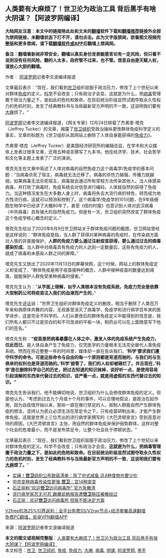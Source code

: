  <h2>人类要有大麻烦了！世卫沦为政治工具 背后黑手有啥大阴谋？【阿波罗网编译】</h2> <p class="notice"><b>大陆网友注意：本文中的链接除此处和文末的<a href="https://github.com/bannedbook/fanqiang" >翻墙</a>软件下载和<a href="https://github.com/killgcd/justmysocks/blob/master/README.md">翻墙推荐</a>链接外全部为禁网链接，未翻墙状态下打不开，请勿点击。此为文字版禁闻，欲看图文视频完整版和更多禁闻，请下载<a href="https://github.com/bannedbook/fanqiang">翻墙软件或APP</a>后翻墙上禁闻网。</p><p>备注：翻墙看新闻非常安全，翻墙以真实身份发表敏感言论有一定风险，但只看不说则没有任何风险，翻的人太多，政府管不过来，也不管。信息自由是天赋人权，请放心大胆的翻墙。</b></p>  <div class="entry"> <p>作者： <span class='wp_keywordlink_affiliate'><a href="https://www.aboluowang.com/" title="阿波罗网" target="_blank">阿波罗网</a></span>记者李文波编译报道</p> <p id="summary">文章最后表示：“现在，我们看到<a href="https://www.bannedbook.org/bnews/tag/%E4%B8%96%E5%8D%AB/" class="st_tag internal_tag" rel="tag" title="标签 世卫 下的日志">世卫</a>组织屈服于政治压力，修改了上个世纪以来对群体<a href="https://www.bannedbook.org/bnews/tag/%E5%85%8D%E7%96%AB/" class="st_tag internal_tag" rel="tag" title="标签 免疫 下的日志">免疫</a>的定义。<span class='wp_keywordlink'><a href="https://www.bannedbook.org/forum11/topic309.html" title="禁片：“科学”的棍子" target="_blank">科学</a></span>不会改变；只有政治才会变。这就是为什么，把<a href="https://www.bannedbook.org/bnews/tag/%e7%97%85%e6%af%92/" class="st_tag internal_tag" rel="tag" title="标签 病毒 下的日志">病毒</a>管理置于政治力量之下，是如此的危险和致命。在目前统治阶级显然试图夺取永久性权力的危机时刻，发生了经典教科书与当局最新官方声明的不一致，这说明我们要有<span class='wp_keywordlink'><a href="https://www.bannedbook.org/bnews/lifebaike/20181016/1013890.html" title="中国留学生试了一下大麻 结果死在回国路上" target="_blank">大麻</a></span>烦了。“</p> <p><a href="https://www.bannedbook.org/bnews/tag/%e9%98%bf%e6%b3%a2%e7%bd%97%e7%bd%91/" class="st_tag internal_tag" rel="tag" title="标签 阿波罗网 下的日志">阿波罗网</a>记者李文波编译报道，《网关专家》12月24日转载了杰弗里·塔克（Jeffrey Tucker）的文章，揭露了<a href="https://www.bannedbook.org/bnews/tag/%E4%B8%96%E5%8D%AB%E7%BB%84%E7%BB%87/" class="st_tag internal_tag" rel="tag" title="标签 世卫组织 下的日志">世卫组织</a>受政治操纵更改群体免疫科学定义的事实，文章的标题为《世卫组织从其网站上删除了人体自身能获得的<a href="https://www.bannedbook.org/bnews/tag/%E5%85%8D%E7%96%AB%E5%8A%9B/" class="st_tag internal_tag" rel="tag" title="标签 免疫力 下的日志">免疫力</a>》。</p>  <p>杰弗里·塔克（Jeffrey Tucker）是美国经济研究所的编辑总监，在学术和大众媒体上发表过很多文章，还用五种语言撰写了九本书。他在经济学、技术、社会哲学和文化等主题上发表了广泛的演讲。</p> <p>塔克先生在文章中简述了人体对病毒的自然免疫力这个病毒学/免疫学的基本问题：“当病毒杀死了宿主，病毒就无法迁移了。病毒的杀伤力越强，传播力就越弱，如果病毒无法杀死宿主，病毒就会通过所有常规方法传染其他人。当人体感染病毒，并打败了病毒时，免疫系统会对信息进行编码，人体就自然的获得了免疫力。当这种情况发生在大多数人身上时，病毒将失去大流行病的特性，转而成为地方性流行病，这就可以预测和控制了。这个病毒学/免疫学的101问题，在9年级细胞生物学中已经讲了大概80年了。甚至《纽约时报》也意识到人体对武汉病毒（中共病毒）具有强大的自然免疫力。但是有一天，世卫组织突然改变了群体免疫这个免疫学核心概念的定义。”</p> <p>塔克先生给出了2020年6月9日世卫网站关于群体免疫问题的截图，世卫网站曾经是这样说的：“群体免疫是指，当人群了获得对某种病毒的免疫时，在传染病方面对人类的非直接保护，<strong>人群的免疫力要么通过注射疫苗获得，要么通过过去的病毒感染形成</strong>。当人群中对病毒具有免疫力的人达到一定数量后，这些有免疫力的人，就成了病毒和未感染人群之间的屏障。”</p>  <p>塔克先生又放出了2020年11月13日的屏幕快照，这个时候，网站上的群体免疫定义却变成了，“群体免疫是用于疫苗接种的概念，人群中接种疫苗的数量达到阈值，就能保护人群免受某种病毒的侵害。”</p> <p>塔克先生认为：“<strong>从字面上理解，似乎人类根本没有免疫系统，免疫力完全是依靠大型制药公司将疫苗注入我们的血液而产生的</strong>。”</p> <p>塔克先生<span class='wp_keywordlink_affiliate'><a href="https://www.bannedbook.org/bnews/comments/" title="新闻评论" target="_blank">评论</a></span>说：“世界卫生组织对群体免疫定义的删改，相当于删除了人类百万年来和病原体共舞的内容，无视甚至消灭了病毒学、免疫学和流行病学百年来的医学进步，这是完全不科学的。人们从更改后的群体免疫定义中能得到的信息是，我们所有人都只不过是空白的和不可改进的平板一块，制药业可以在上面随意写下他们的签名。”</p>  <p>塔克先生称：<strong>“疫苗是把病毒暴露在人体之中，激发人体的免疫系统产生免疫力，仅此而已</strong>。是人体自身产生了免疫力，仅凭医学的力量根本无法完全替代人类免疫系统。然而在将近整整一年的时间里，媒体却一直在告诉我们，<strong>‘科学‘要求我们遵守科学的命令。可是这些命令与自由的每一个原则都是背道而驰的，与我们的与生俱来的权利也是背道而驰的。’科学‘接管了，我们的人权却被砸烂了。并且现在，’科学‘是在删除科学自己的历史，把过去知道的知识抹掉，说好听一点，是使用容易引起误解的东西来代替过去的知识，说严重一点，就是用虚假的东西代替过去的知识。“</strong></p> <p>塔克先生告诉我们，他不能确切地说，世卫组织为什么会修改群体免疫的定义。但是他认为，“考虑到过去九个月或十个月的事件，可以合理地假设，是政治在起作用，因为自疫情开始以来，那些一直在推行禁足的人，抵制人群能自然产生群体免疫的想法，坚持认为民众必须生活在禁足令之下，只有疫苗研制出来，才能产生群体免疫。这就是世界上三位杰出的流行病学家撰写的《大巴灵顿宣言》受到恶意对待的原因，《大巴灵顿宣言》主张，用自然的群体免疫来保护弱势群体，这样对整个社会的危害最小，而不是发布禁足令，让整个社会处于停顿状态。“</p> <p>文章最后表示：“现在，我们看到世卫组织屈服于政治压力，修改了上个世纪以来对群体免疫的定义。科学不会改变；只有政治才会变。<strong>这就是为什么，把病毒管理置于政治力量之下，是如此的危险和致命。在目前统治阶级显然试图夺取永久性权力的危机时刻，发生了经典教科书与当局最新官方声明的不一致</strong>，<strong>这说明我们要有<a href="https://www.bannedbook.org/bnews/tag/%E5%A4%A7%E9%BA%BB/" class="st_tag internal_tag" rel="tag" title="标签 大麻 下的日志">大麻</a>烦了。</strong>“</p>  <ul class='op-related-articles' title='相关阅读'> <li><a href='https://www.bannedbook.org/bnews/health/20201226/1455227.html' target='_blank'>实锤！<b>世卫</b>组织公布致癌清单：除了中式咸鱼 这4种食物也要少吃</a></li> <li><a href='https://www.bannedbook.org/bnews/worldnews/20201224/1454050.html' target='_blank'>中共变种病毒传染性更强 <b>世卫</b>：含14种突变</a></li> <li><a href='https://www.bannedbook.org/bnews/cnnews/20201224/1453949.html' target='_blank'>石正丽称“欢迎<b>世卫</b>访问病毒所” 官方急撇清</a></li> <li><a href='https://www.bannedbook.org/bnews/worldnews/20201224/1453807.html' target='_blank'>流行病学家忍无可忍 踢爆武肺报告遭<b>世卫</b>施压被撤经过</a></li> <li><a href='https://www.bannedbook.org/bnews/headline/20201223/1453670.html' target='_blank'>石正丽：欢迎<b>世卫</b>访问病毒所 但我不能决定方案</a></li> </ul> <p class="texttj"> <a href="https://www.bannedbook.org/forum23/topic22702.html" target="_blank">V2free机场25%引荐返利：全平台免费SS/V2ray节点+经济套餐高速翻墙</a><br/> <a href="https://github.com/bannedbook/fanqiang/wiki/%E7%A6%81%E9%97%BB%E7%BD%91%E5%AE%89%E5%8D%93%E7%BF%BB%E5%A2%99%E6%96%B0%E9%97%BBAPP" target="_blank">免费PC翻墙、安卓VPN翻墙APP</a></p><p> 来源：<a href="https://www.aboluowang.com/2020/1226/1538446.html" target="_blank">阿波罗网</a>记者李文波编译报道 </p><a name='sharetosocial'></a>       <div><b>本文的图文或视频完整版</b>：<a href='https://www.bannedbook.org/bnews/cnnews/20201226/1455352.html'>人类要有大麻烦了！世卫沦为政治工具 背后黑手有啥大阴谋？【阿波罗网编译】</a></div>  </div><!--END ENTRY--> <div class="postfooter"> <div>本文标签：<a href="https://www.bannedbook.org/bnews/tag/%E4%B8%96%E5%8D%AB/" rel="tag">世卫</a>, <a href="https://www.bannedbook.org/bnews/tag/%E4%B8%96%E5%8D%AB%E7%BB%84%E7%BB%87/" rel="tag">世卫组织</a>, <a href="https://www.bannedbook.org/bnews/tag/%E5%85%8D%E7%96%AB/" rel="tag">免疫</a>, <a href="https://www.bannedbook.org/bnews/tag/%E5%85%8D%E7%96%AB%E5%8A%9B/" rel="tag">免疫力</a>, <a href="https://www.bannedbook.org/bnews/tag/%E5%A4%A7%E9%BA%BB/" rel="tag">大麻</a>, <a href="https://www.bannedbook.org/bnews/tag/%e7%97%85%e6%af%92/" rel="tag">病毒</a>, <a href="https://www.bannedbook.org/bnews/tag/%E9%98%B4%E8%B0%8B/" rel="tag">阴谋</a>, <a href="https://www.bannedbook.org/bnews/tag/%e9%98%bf%e6%b3%a2%e7%bd%97%e7%bd%91/" rel="tag">阿波罗网</a>, <a href="https://www.bannedbook.org/bnews/tag/%E9%BB%91%E6%89%8B/" rel="tag">黑手</a></div>  </div><!--END POSTFOOTER--> 